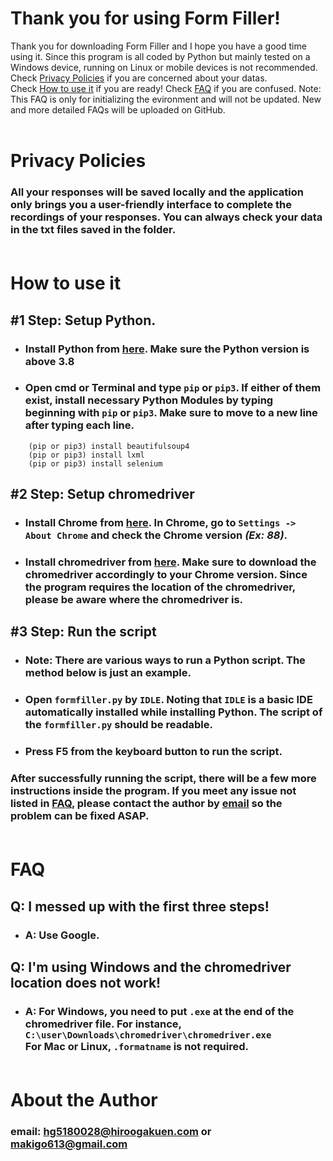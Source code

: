 # Thank you for using Form Filler!
Thank you for downloading Form Filler and I hope you have a good time using it.
Since this program is all coded by Python but mainly tested on a Windows device, running on Linux or mobile devices is not recommended. <br>Check [Privacy Policies](#privacy-policies) if you are concerned about your datas.<br>Check [How to use it](#how-to-use-it) if you are ready!
Check [FAQ](#faq) if you are confused. Note: This FAQ is only for initializing the evironment and will not be updated. New and more detailed FAQs will be uploaded on GitHub.<br/><br/>

# Privacy Policies
### All your responses will be saved **locally** and the application **only** brings you a user-friendly interface to complete the recordings of your responses. You can always check your data in the txt files saved in the folder.  <br/><br/>

# How to use it
## #1 Step: Setup Python. 
- ### Install Python from [here](https://www.python.org/downloads/). Make sure the Python version is above **3.8**
- ### Open cmd or Terminal and type `pip` or `pip3`. If either of them exist, install necessary Python Modules by typing beginning with `pip` or `pip3`. Make sure to move to a new line after typing each line.<br/>
```
    (pip or pip3) install beautifulsoup4
    (pip or pip3) install lxml
    (pip or pip3) install selenium
```
## #2 Step: Setup chromedriver
- ### Install Chrome from [here](https://www.google.com/chrome/?brand=CHBD&brand=SZLF&gclid=Cj0KCQiA7NKBBhDBARIsAHbXCB6VQeMaSJShxbmZNnXguG7wwkxQgbd_ZItio2ECsqL4e46A0NwwX7AaAmb4EALw_wcB&gclsrc=aw.ds). In Chrome, go to `Settings -> About Chrome` and check the Chrome version *(Ex: 88)*. 
- ### Install chromedriver from [here](https://chromedriver.chromium.org/downloads). Make sure to download the chromedriver accordingly to your Chrome version. Since the program requires the location of the chromedriver, please be aware where the chromedriver is.
## #3 Step: Run the script
- ### Note: There are various ways to run a Python script. The method below is just an example.
- ### Open `formfiller.py` by `IDLE`. Noting that `IDLE` is a basic IDE automatically installed while installing Python. The script of the `formfiller.py` should be readable.
- ### Press F5 from the keyboard button to run the script.
### After successfully running the script, there will be a few more instructions inside the program. If you meet any issue not listed in [FAQ](#faq), please contact the author by [email](#about-the-author) so the problem can be fixed ASAP.<br/><br/>

# FAQ
## Q: I messed up with the first three steps!
- ### A: Use Google.
## Q: I'm using Windows and the chromedriver location does not work!
- ### A: For Windows, you need to put `.exe` at the end of the chromedriver file. For instance, `C:\user\Downloads\chromedriver\chromedriver.exe`<br/>For Mac or Linux, `.formatname` is not required.<br/><br/>

# About the Author
### email: hg5180028@hiroogakuen.com or makigo613@gmail.com
### 
